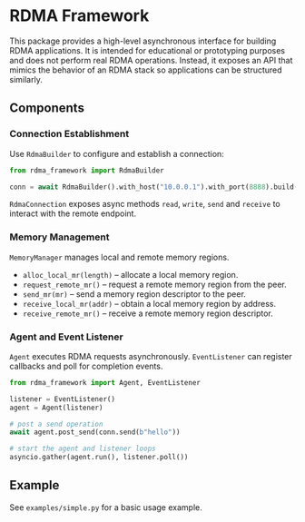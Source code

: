 # RDMA Framework

This package provides a high-level asynchronous interface for building RDMA
applications. It is intended for educational or prototyping purposes and does
not perform real RDMA operations. Instead, it exposes an API that mimics the
behavior of an RDMA stack so applications can be structured similarly.

## Components

### Connection Establishment

Use `RdmaBuilder` to configure and establish a connection:

```python
from rdma_framework import RdmaBuilder

conn = await RdmaBuilder().with_host("10.0.0.1").with_port(8888).build()
```

`RdmaConnection` exposes async methods `read`, `write`, `send` and `receive` to
interact with the remote endpoint.

### Memory Management

`MemoryManager` manages local and remote memory regions.

* `alloc_local_mr(length)` – allocate a local memory region.
* `request_remote_mr()` – request a remote memory region from the peer.
* `send_mr(mr)` – send a memory region descriptor to the peer.
* `receive_local_mr(addr)` – obtain a local memory region by address.
* `receive_remote_mr()` – receive a remote memory region descriptor.

### Agent and Event Listener

`Agent` executes RDMA requests asynchronously. `EventListener` can register
callbacks and poll for completion events.

```python
from rdma_framework import Agent, EventListener

listener = EventListener()
agent = Agent(listener)

# post a send operation
await agent.post_send(conn.send(b"hello"))

# start the agent and listener loops
asyncio.gather(agent.run(), listener.poll())
```

## Example

See `examples/simple.py` for a basic usage example.
